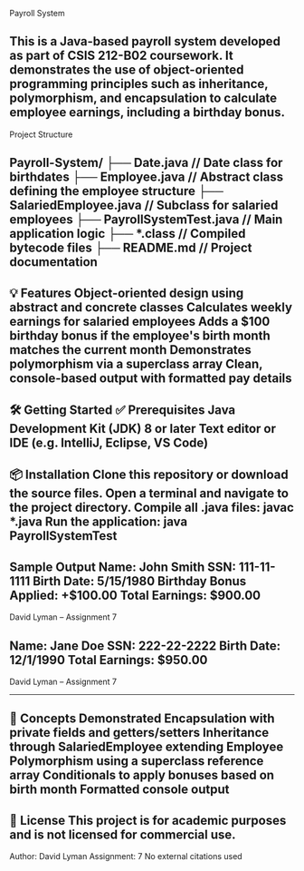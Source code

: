 Payroll System

This is a Java-based payroll system developed as part of CSIS 212-B02 coursework. It demonstrates the use of object-oriented programming principles such as inheritance, polymorphism, and encapsulation to calculate employee earnings, including a birthday bonus.
----------------------------------
Project Structure 

Payroll-System/
├── Date.java                // Date class for birthdates
├── Employee.java            // Abstract class defining the employee structure
├── SalariedEmployee.java    // Subclass for salaried employees
├── PayrollSystemTest.java   // Main application logic
├── *.class                  // Compiled bytecode files
├── README.md                // Project documentation
----------------------------------
💡 Features
Object-oriented design using abstract and concrete classes
Calculates weekly earnings for salaried employees
Adds a $100 birthday bonus if the employee's birth month matches the current month
Demonstrates polymorphism via a superclass array
Clean, console-based output with formatted pay details
----------------------------------
🛠️ Getting Started
✅ Prerequisites
Java Development Kit (JDK) 8 or later
Text editor or IDE (e.g. IntelliJ, Eclipse, VS Code)
----------------------------------
📦 Installation
Clone this repository or download the source files.
Open a terminal and navigate to the project directory.
Compile all .java files: javac *.java
Run the application: java PayrollSystemTest
----------------------------------
Sample Output
Name: John Smith
SSN: 111-11-1111
Birth Date: 5/15/1980
Birthday Bonus Applied: +$100.00
Total Earnings: $900.00
----------------------------------
David Lyman – Assignment 7

Name: Jane Doe
SSN: 222-22-2222
Birth Date: 12/1/1990
Total Earnings: $950.00
----------------------------------
David Lyman – Assignment 7

----------------------------------
🧠 Concepts Demonstrated
Encapsulation with private fields and getters/setters
Inheritance through SalariedEmployee extending Employee
Polymorphism using a superclass reference array
Conditionals to apply bonuses based on birth month
Formatted console output
----------------------------------
🚫 License
This project is for academic purposes and is not licensed for commercial use.
----------------------------------
Author: David Lyman
Assignment: 7
No external citations used
